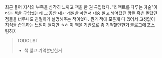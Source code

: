 최근 들어 지식의 부족을 심각히 느끼고 책을 한 권 구입했다.
"리액트를 다루는 기술"이라는 책을 구입했는데 그 동안 내가 개발을 하면서 대충 알고 넘어갔던 점들 혹은 몰랐던 점들을 너무나도 친절하게 설명해주는 책이었다. 
뭔가 책에 모든게 다 있어서 고생없이 지식을 습득하는 느낌이 들지만 ㅎㅎ  이 책을 기반으로 좀 기억할만한거 블로그에 포스팅하자

> TODOLIST
> - 책 읽고 기억할만한거 
